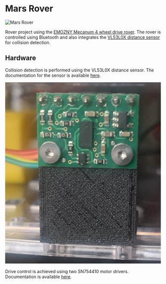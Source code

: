 # Mars Rover

![Mars Rover](Images/MarsRover.jpg)

Rover project using the [EMOZNY Mecanum 4 wheel drive rover](https://www.amazon.co.uk/gp/product/B084TNLFYB/ref=ppx_yo_dt_b_asin_title_o01_s00?ie=UTF8&psc=1).  The rover is controlled using Bluetooth and also integrates the [VL53L0X distance sensor](https://coolcomponents.co.uk/products/vl53l0x-time-of-flight-distance-sensor-carrier-with-voltage-regulator-200cm-max?_pos=1&_sid=84ed08d55&_ss=r) for collision detection.

## Hardware

Collision detection is performed using the VL53L0X distance sensor.  The documentation for the sensor is available [here](http://developer.wildernesslabs.co/docs/api/Meadow.Foundation/Meadow.Foundation.Sensors.Distance.Vl53l0x.html).

![VL53L0x Range Sensor](Images/VL53L0XRangeSensor.jpg)

Drive control is achieved using two SN754410 motor drivers.  Documentation is available [here](http://developer.wildernesslabs.co/docs/api/Meadow.Foundation/Meadow.Foundation.Motors.HBridgeMotor.html).